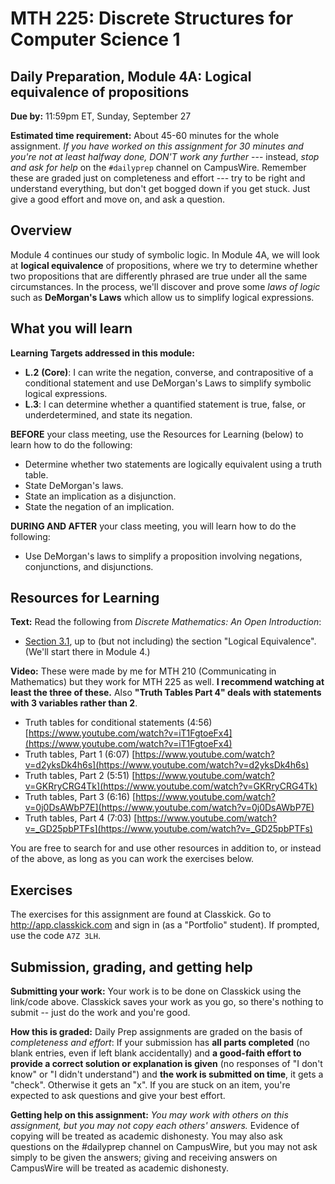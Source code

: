 # MTH 225: Discrete Structures for Computer Science 1 

## Daily Preparation, Module 4A: Logical equivalence of propositions

**Due by:** 11:59pm ET, Sunday, September 27

**Estimated time requirement:** About 45-60 minutes for the whole assignment. *If you have worked on this assignment for 30 minutes and you're not at least halfway done, DON'T work any further* --- instead, *stop and ask for help* on the `#dailyprep` channel on CampusWire. Remember these are graded just on completeness and effort --- try to be right and understand everything, but don't get bogged down if you get stuck. Just give a good effort and move on, and ask a question. 



## Overview 

Module 4 continues our study of symbolic logic. In Module 4A, we will look at **logical equivalence** of propositions, where we try to determine whether two propositions that are differently phrased are true under all the same circumstances. In the process, we'll discover and prove some *laws of logic* such as **DeMorgan's Laws** which allow us to simplify logical expressions. 

## What you will learn 

**Learning Targets addressed in this module:** 

  + **L.2** **(Core)**: I can write the negation, converse, and contrapositive of a conditional statement and use DeMorgan's Laws to simplify symbolic logical expressions. 
  + **L.3**: I can determine whether a quantified statement is true, false, or underdetermined, and state its negation. 

**BEFORE** your class meeting, use the Resources for Learning (below) to learn how to do the following: 

- Determine whether two statements are logically equivalent using a truth table. 
- State DeMorgan's laws.
- State an implication as a disjunction. 
- State the negation of an implication. 



**DURING AND AFTER** your class meeting, you will learn how to do the following: 

- Use DeMorgan's laws to simplify a proposition involving negations, conjunctions, and disjunctions. 

## Resources for Learning

**Text:** Read the following from *Discrete Mathematics: An Open Introduction*: 

- [Section 3.1](http://discrete.openmathbooks.org/dmoi3/sec_propositional.html), up to (but not including) the section "Logical Equivalence". (We'll start there in Module 4.) 

**Video:** These were made by me for MTH 210 (Communicating in Mathematics) but they work for MTH 225 as well. **I recommend watching at least the three of these.** Also **"Truth Tables Part 4" deals with statements with 3 variables rather than 2**. 

- Truth tables for conditional statements (4:56) [https://www.youtube.com/watch?v=iT1FgtoeFx4](https://www.youtube.com/watch?v=iT1FgtoeFx4)
- Truth tables, Part 1 (6:07) [https://www.youtube.com/watch?v=d2yksDk4h6s](https://www.youtube.com/watch?v=d2yksDk4h6s) 
- Truth tables, Part 2 (5:51) [https://www.youtube.com/watch?v=GKRryCRG4Tk](https://www.youtube.com/watch?v=GKRryCRG4Tk)
- Truth tables, Part 3 (6:16) [https://www.youtube.com/watch?v=0j0DsAWbP7E](https://www.youtube.com/watch?v=0j0DsAWbP7E)
- Truth tables, Part 4 (7:03) [https://www.youtube.com/watch?v=_GD25pbPTFs](https://www.youtube.com/watch?v=_GD25pbPTFs) 

You are free to search for and use other resources in addition to, or instead of the above, as long as you can work the exercises below.



## Exercises

The exercises for this assignment are found at Classkick. Go to http://app.classkick.com and sign in (as a "Portfolio" student). If prompted, use the code `A7Z 3LH`.


## Submission, grading, and getting help 

**Submitting your work:** Your work is to be done on Classkick using the link/code above. Classkick saves your work as you go, so there's nothing to submit -- just do the work and you're good. 

**How this is graded:** Daily Prep assignments are graded on the basis of *completeness and effort*: If your submission has **all parts completed** (no blank entries, even if left blank accidentally) and **a good-faith effort to provide a correct solution or explanation is given** (no responses of "I don't know" or "I didn't understand") and **the work is submitted on time**, it gets a "check". Otherwise it gets an "x". If you are stuck on an item, you're expected to ask questions and give your best effort.  

**Getting help on this assignment:** *You may work with others on this assignment, but you may not copy each others' answers.* Evidence of copying will be treated as academic dishonesty. You may also ask questions on the #dailyprep channel on CampusWire, but you may not ask simply to be given the answers; giving and receiving answers on CampusWire will be treated as academic dishonesty.
<!--stackedit_data:
eyJoaXN0b3J5IjpbLTE5NDc4NDM0MDZdfQ==
-->